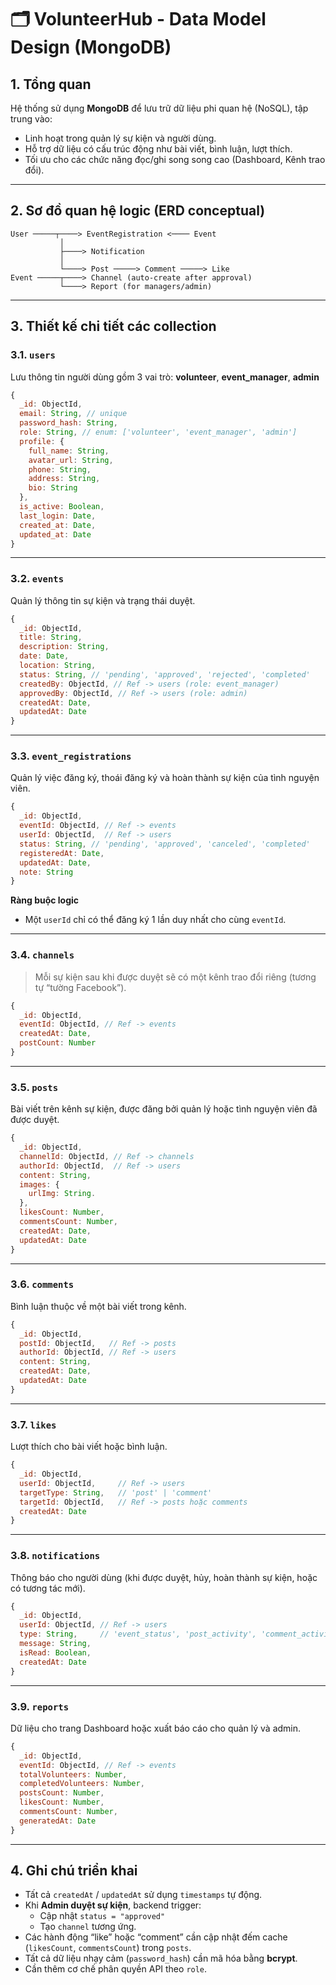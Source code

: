 # 🗂️ VolunteerHub - Data Model Design (MongoDB)

## 1. Tổng quan
Hệ thống sử dụng **MongoDB** để lưu trữ dữ liệu phi quan hệ (NoSQL), tập trung vào:
- Linh hoạt trong quản lý sự kiện và người dùng.
- Hỗ trợ dữ liệu có cấu trúc động như bài viết, bình luận, lượt thích.
- Tối ưu cho các chức năng đọc/ghi song song cao (Dashboard, Kênh trao đổi).

---

## 2. Sơ đồ quan hệ logic (ERD conceptual)

```
User ─────┬────> EventRegistration <──── Event
           │
           ├────> Notification
           │
           └────> Post ─────> Comment ─────> Like
Event ─────┬────> Channel (auto-create after approval)
           └────> Report (for managers/admin)
```

---

## 3️. Thiết kế chi tiết các collection

### 3.1. `users`
Lưu thông tin người dùng gồm 3 vai trò: **volunteer**, **event_manager**, **admin**

```js
{
  _id: ObjectId,
  email: String, // unique
  password_hash: String,
  role: String, // enum: ['volunteer', 'event_manager', 'admin']
  profile: {
    full_name: String,
    avatar_url: String,
    phone: String,
    address: String,
    bio: String
  },
  is_active: Boolean,
  last_login: Date,
  created_at: Date,
  updated_at: Date
}
```
---

### 3.2. `events`
Quản lý thông tin sự kiện và trạng thái duyệt.

```js
{
  _id: ObjectId,
  title: String,
  description: String,
  date: Date,
  location: String,
  status: String, // 'pending', 'approved', 'rejected', 'completed'
  createdBy: ObjectId, // Ref -> users (role: event_manager)
  approvedBy: ObjectId, // Ref -> users (role: admin)
  createdAt: Date,
  updatedAt: Date
}
```

---

### 3.3. `event_registrations`
Quản lý việc đăng ký, thoái đăng ký và hoàn thành sự kiện của tình nguyện viên.

```js
{
  _id: ObjectId,
  eventId: ObjectId, // Ref -> events
  userId: ObjectId,  // Ref -> users
  status: String, // 'pending', 'approved', 'canceled', 'completed'
  registeredAt: Date,
  updatedAt: Date,
  note: String
}
```

**Ràng buộc logic**
- Một `userId` chỉ có thể đăng ký 1 lần duy nhất cho cùng `eventId`.

---

### 3.4. `channels`
> Mỗi sự kiện sau khi được duyệt sẽ có một kênh trao đổi riêng (tương tự “tường Facebook”).

```js
{
  _id: ObjectId,
  eventId: ObjectId, // Ref -> events
  createdAt: Date,
  postCount: Number
}
```

---

### 3.5. `posts`
Bài viết trên kênh sự kiện, được đăng bởi quản lý hoặc tình nguyện viên đã được duyệt.

```js
{
  _id: ObjectId,
  channelId: ObjectId, // Ref -> channels
  authorId: ObjectId,  // Ref -> users
  content: String,
  images: {
    urlImg: String.
  },
  likesCount: Number,
  commentsCount: Number,
  createdAt: Date,
  updatedAt: Date
}
```

---

### 3.6. `comments`
Bình luận thuộc về một bài viết trong kênh.

```js
{
  _id: ObjectId,
  postId: ObjectId,   // Ref -> posts
  authorId: ObjectId, // Ref -> users
  content: String,
  createdAt: Date,
  updatedAt: Date
}
```

---

### 3.7. `likes`
Lượt thích cho bài viết hoặc bình luận.

```js
{
  _id: ObjectId,
  userId: ObjectId,     // Ref -> users
  targetType: String,   // 'post' | 'comment'
  targetId: ObjectId,   // Ref -> posts hoặc comments
  createdAt: Date
}
```

---

### 3.8. `notifications`
Thông báo cho người dùng (khi được duyệt, hủy, hoàn thành sự kiện, hoặc có tương tác mới).

```js
{
  _id: ObjectId,
  userId: ObjectId, // Ref -> users
  type: String,     // 'event_status', 'post_activity', 'comment_activity', 'system'
  message: String,
  isRead: Boolean,
  createdAt: Date
}
```

---

### 3.9. `reports`
Dữ liệu cho trang Dashboard hoặc xuất báo cáo cho quản lý và admin.

```js
{
  _id: ObjectId,
  eventId: ObjectId, // Ref -> events
  totalVolunteers: Number,
  completedVolunteers: Number,
  postsCount: Number,
  likesCount: Number,
  commentsCount: Number,
  generatedAt: Date
}
```

---

## 4. Ghi chú triển khai
- Tất cả `createdAt` / `updatedAt` sử dụng `timestamps` tự động.
- Khi **Admin duyệt sự kiện**, backend trigger:
  - Cập nhật `status = "approved"`
  - Tạo `channel` tương ứng.
- Các hành động “like” hoặc “comment” cần cập nhật đếm cache (`likesCount`, `commentsCount`) trong `posts`.
- Tất cả dữ liệu nhạy cảm (`password_hash`) cần mã hóa bằng **bcrypt**.
- Cần thêm cơ chế phân quyền API theo `role`.
